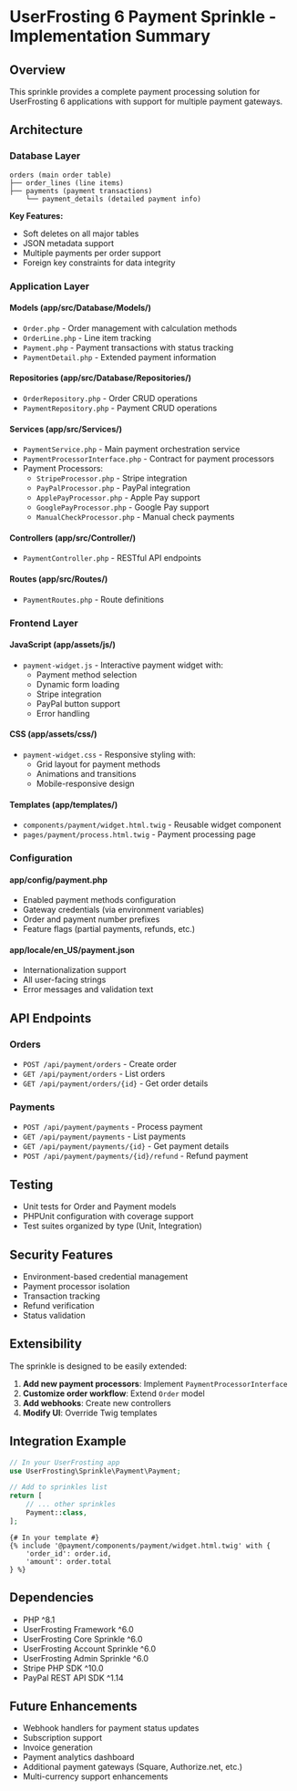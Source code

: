 # UserFrosting 6 Payment Sprinkle - Implementation Summary

## Overview

This sprinkle provides a complete payment processing solution for UserFrosting 6 applications with support for multiple payment gateways.

## Architecture

### Database Layer

```
orders (main order table)
├── order_lines (line items)
├── payments (payment transactions)
    └── payment_details (detailed payment info)
```

**Key Features:**
- Soft deletes on all major tables
- JSON metadata support
- Multiple payments per order support
- Foreign key constraints for data integrity

### Application Layer

#### Models (app/src/Database/Models/)
- `Order.php` - Order management with calculation methods
- `OrderLine.php` - Line item tracking
- `Payment.php` - Payment transactions with status tracking
- `PaymentDetail.php` - Extended payment information

#### Repositories (app/src/Database/Repositories/)
- `OrderRepository.php` - Order CRUD operations
- `PaymentRepository.php` - Payment CRUD operations

#### Services (app/src/Services/)
- `PaymentService.php` - Main payment orchestration service
- `PaymentProcessorInterface.php` - Contract for payment processors
- Payment Processors:
  - `StripeProcessor.php` - Stripe integration
  - `PayPalProcessor.php` - PayPal integration
  - `ApplePayProcessor.php` - Apple Pay support
  - `GooglePayProcessor.php` - Google Pay support
  - `ManualCheckProcessor.php` - Manual check payments

#### Controllers (app/src/Controller/)
- `PaymentController.php` - RESTful API endpoints

#### Routes (app/src/Routes/)
- `PaymentRoutes.php` - Route definitions

### Frontend Layer

#### JavaScript (app/assets/js/)
- `payment-widget.js` - Interactive payment widget with:
  - Payment method selection
  - Dynamic form loading
  - Stripe integration
  - PayPal button support
  - Error handling

#### CSS (app/assets/css/)
- `payment-widget.css` - Responsive styling with:
  - Grid layout for payment methods
  - Animations and transitions
  - Mobile-responsive design

#### Templates (app/templates/)
- `components/payment/widget.html.twig` - Reusable widget component
- `pages/payment/process.html.twig` - Payment processing page

### Configuration

#### app/config/payment.php
- Enabled payment methods configuration
- Gateway credentials (via environment variables)
- Order and payment number prefixes
- Feature flags (partial payments, refunds, etc.)

#### app/locale/en_US/payment.json
- Internationalization support
- All user-facing strings
- Error messages and validation text

## API Endpoints

### Orders
- `POST /api/payment/orders` - Create order
- `GET /api/payment/orders` - List orders
- `GET /api/payment/orders/{id}` - Get order details

### Payments
- `POST /api/payment/payments` - Process payment
- `GET /api/payment/payments` - List payments
- `GET /api/payment/payments/{id}` - Get payment details
- `POST /api/payment/payments/{id}/refund` - Refund payment

## Testing

- Unit tests for Order and Payment models
- PHPUnit configuration with coverage support
- Test suites organized by type (Unit, Integration)

## Security Features

- Environment-based credential management
- Payment processor isolation
- Transaction tracking
- Refund verification
- Status validation

## Extensibility

The sprinkle is designed to be easily extended:

1. **Add new payment processors**: Implement `PaymentProcessorInterface`
2. **Customize order workflow**: Extend `Order` model
3. **Add webhooks**: Create new controllers
4. **Modify UI**: Override Twig templates

## Integration Example

```php
// In your UserFrosting app
use UserFrosting\Sprinkle\Payment\Payment;

// Add to sprinkles list
return [
    // ... other sprinkles
    Payment::class,
];
```

```twig
{# In your template #}
{% include '@payment/components/payment/widget.html.twig' with {
    'order_id': order.id,
    'amount': order.total
} %}
```

## Dependencies

- PHP ^8.1
- UserFrosting Framework ^6.0
- UserFrosting Core Sprinkle ^6.0
- UserFrosting Account Sprinkle ^6.0
- UserFrosting Admin Sprinkle ^6.0
- Stripe PHP SDK ^10.0
- PayPal REST API SDK ^1.14

## Future Enhancements

- Webhook handlers for payment status updates
- Subscription support
- Invoice generation
- Payment analytics dashboard
- Additional payment gateways (Square, Authorize.net, etc.)
- Multi-currency support enhancements
